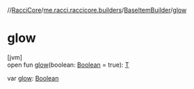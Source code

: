 //[RacciCore](../../../index.md)/[me.racci.raccicore.builders](../index.md)/[BaseItemBuilder](index.md)/[glow](glow.md)

# glow

[jvm]\
open fun [glow](glow.md)(boolean: [Boolean](https://kotlinlang.org/api/latest/jvm/stdlib/kotlin/-boolean/index.html) = true): [T](index.md)

var [glow](glow.md): [Boolean](https://kotlinlang.org/api/latest/jvm/stdlib/kotlin/-boolean/index.html)
